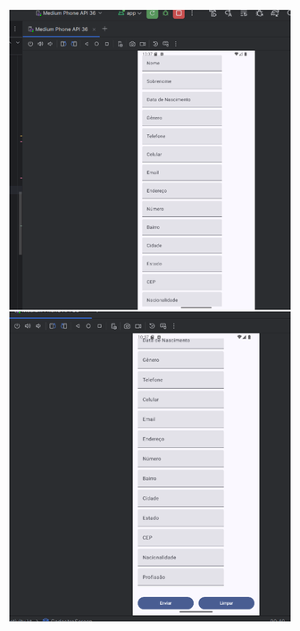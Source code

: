 ![Parte de cima da app](./part1.png)
![Parte de baixo que não coube da primeira imagem](./part2.png)


